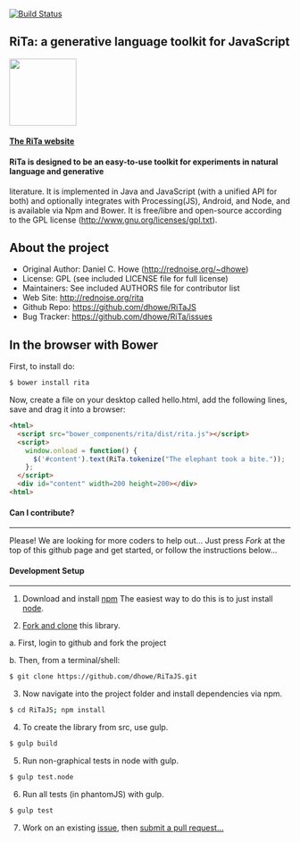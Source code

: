 [![Build Status](https://travis-ci.org/dhowe/RiTaJS.svg?branch=master)](https://travis-ci.org/dhowe/RiTaJS)

## RiTa: a generative language toolkit for JavaScript

<a href="http://rednoise.org/rita/js"><img height=120 src="http://rednoise.org/rita/img/RiTa-logo3.png"/></a>

#### [The RiTa website](http://rednoise.org/rita)

#### RiTa is designed to be an easy-to-use toolkit for experiments in natural language and generative
literature. It is implemented in Java and JavaScript (with a unified API for both) and optionally
integrates with Processing(JS), Android, and Node, and is available via Npm and Bower. 
It is free/libre and open-source according to the GPL license (http://www.gnu.org/licenses/gpl.txt).

About the project
--------
* Original Author:   Daniel C. Howe (http://rednoise.org/~dhowe)
* License: 			 GPL (see included LICENSE file for full license)
* Maintainers:       See included AUTHORS file for contributor list
* Web Site:          http://rednoise.org/rita
* Github Repo:       https://github.com/dhowe/RiTaJS
* Bug Tracker:       https://github.com/dhowe/RiTa/issues


In the browser with Bower
--------

First, to install do: 

```bash
$ bower install rita
```

Now, create a file on your desktop called hello.html, add the following lines, save and drag it into a browser:

```html
<html>
  <script src="bower_components/rita/dist/rita.js"></script>
  <script>
    window.onload = function() {
      $('#content').text(RiTa.tokenize("The elephant took a bite."));
    };
  </script>
  <div id="content" width=200 height=200></div>
<html>
```

#### Can I contribute?
--------
Please! We are looking for more coders to help out... Just press *Fork* at the top of this github page and get started, or follow the instructions below... 


#### Development Setup
--------
1. Download and install [npm](https://npmjs.org/) The easiest way to do this is to just install [node](http://nodejs.org/). 

2. [Fork and clone](https://help.github.com/articles/fork-a-repo) this library. 

  a. First, login to github and fork the project

  b. Then, from a terminal/shell: 
  ```bash
  $ git clone https://github.com/dhowe/RiTaJS.git
  ```

3. Now navigate into the project folder and install dependencies via npm. 

```bash
$ cd RiTaJS; npm install
```

4. To create the library from src, use gulp.
```bash
$ gulp build
```
5. Run non-graphical tests in node with gulp.
```bash
$ gulp test.node
```
6. Run all tests (in phantomJS) with gulp.
```bash
$ gulp test
```
7. Work on an existing [issue](https://github.com/dhowe/RiTaJS/issues?state=open), then [submit a pull request...](https://help.github.com/articles/creating-a-pull-request)
